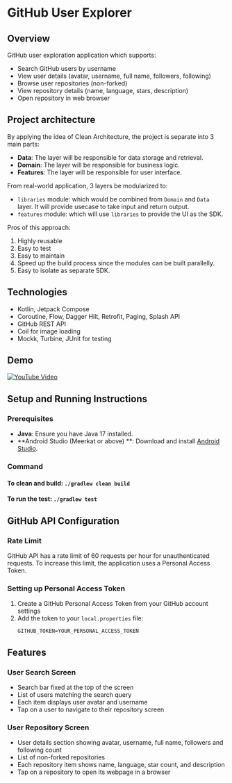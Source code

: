 # GitHub User Explorer

## Overview
GitHub user exploration application which supports:
- Search GitHub users by username
- View user details (avatar, username, full name, followers, following)
- Browse user repositories (non-forked)
- View repository details (name, language, stars, description)
- Open repository in web browser

## Project architecture
By applying the idea of Clean Architecture, the project is separate into 3 main parts:

- **Data**: The layer will be responsible for data storage and retrieval.
- **Domain**: The layer will be responsible for business logic.
- **Features**: The layer will be responsible for user interface.

From real-world application, 3 layers be modularized to:
- `libraries` module: which would be combined from `Domain` and `Data` layer. It will provide usecase to take input and return output.
- `features` module: which will use `libraries` to provide the UI as the SDK.

Pros of this approach:
1. Highly reusable
2. Easy to test
3. Easy to maintain
4. Speed up the build process since the modules can be built parallelly.
5. Easy to isolate as separate SDK.

## Technologies
- Kotlin, Jetpack Compose
- Coroutine, Flow, Dagger Hilt, Retrofit, Paging, Splash API
- GitHub REST API
- Coil for image loading
- Mockk, Turbine, JUnit for testing

## Demo
[![YouTube Video](https://img.youtube.com/vi/WCRDt1d4MRk/maxresdefault.jpg)](https://youtu.be/WCRDt1d4MRk)

## Setup and Running Instructions

### Prerequisites
- **Java**: Ensure you have Java 17 installed.
- **Android Studio (Meerkat or above) **: Download and install [Android Studio](https://developer.android.com/studio).

### Command
#### To clean and build: `./gradlew clean build`
#### To run the test: `./gradlew test`

## GitHub API Configuration

### Rate Limit
GitHub API has a rate limit of 60 requests per hour for unauthenticated requests. To increase this limit, the application uses a Personal Access Token.

### Setting up Personal Access Token
1. Create a GitHub Personal Access Token from your GitHub account settings
2. Add the token to your `local.properties` file:
   ```
   GITHUB_TOKEN=YOUR_PERSONAL_ACCESS_TOKEN
   ```

## Features

### User Search Screen
- Search bar fixed at the top of the screen
- List of users matching the search query
- Each item displays user avatar and username
- Tap on a user to navigate to their repository screen

### User Repository Screen
- User details section showing avatar, username, full name, followers and following count
- List of non-forked repositories
- Each repository item shows name, language, star count, and description
- Tap on a repository to open its webpage in a browser
